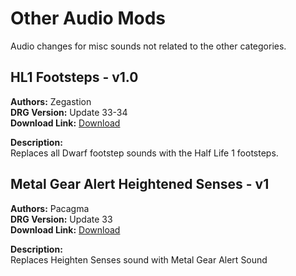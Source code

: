 # Other Audio Mods
Audio changes for misc sounds not related to the other categories.

<!-- mod list -->

## HL1 Footsteps - v1.0
**Authors:** Zegastion  
**DRG Version:** Update 33-34  
**Download Link:** [Download](https://github.com/ArcticEcho/DRG-Mods/raw/25f135e27b4925f63529aefb89bf99d545e2eb57/Audio/Other/HL1%20Footsteps%20-%20V1.0.zip)  

**Description:**  
Replaces all Dwarf footstep sounds with the Half Life 1 footsteps.

## Metal Gear Alert Heightened Senses - v1
**Authors:** Pacagma  
**DRG Version:** Update 33  
**Download Link:** [Download](https://github.com/ArcticEcho/DRG-Mods/raw/7e2a85f66bef685ebeefda9314fc22724c064028/Audio/Other/Metal%20Gear%20Alert%20Heightened%20Senses%20-%20V1%20_P.pak)  

**Description:**  
Replaces Heighten Senses sound with Metal Gear Alert Sound
